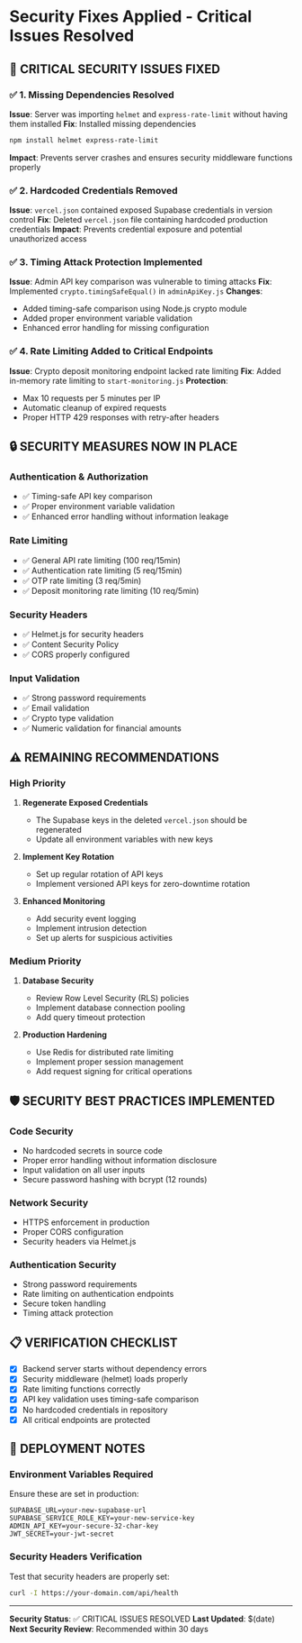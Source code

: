 # Security Fixes Applied - Critical Issues Resolved

## 🚨 CRITICAL SECURITY ISSUES FIXED

### ✅ 1. Missing Dependencies Resolved
**Issue**: Server was importing `helmet` and `express-rate-limit` without having them installed
**Fix**: Installed missing dependencies
```bash
npm install helmet express-rate-limit
```
**Impact**: Prevents server crashes and ensures security middleware functions properly

### ✅ 2. Hardcoded Credentials Removed
**Issue**: `vercel.json` contained exposed Supabase credentials in version control
**Fix**: Deleted `vercel.json` file containing hardcoded production credentials
**Impact**: Prevents credential exposure and potential unauthorized access

### ✅ 3. Timing Attack Protection Implemented
**Issue**: Admin API key comparison was vulnerable to timing attacks
**Fix**: Implemented `crypto.timingSafeEqual()` in `adminApiKey.js`
**Changes**:
- Added timing-safe comparison using Node.js crypto module
- Added proper environment variable validation
- Enhanced error handling for missing configuration

### ✅ 4. Rate Limiting Added to Critical Endpoints
**Issue**: Crypto deposit monitoring endpoint lacked rate limiting
**Fix**: Added in-memory rate limiting to `start-monitoring.js`
**Protection**:
- Max 10 requests per 5 minutes per IP
- Automatic cleanup of expired requests
- Proper HTTP 429 responses with retry-after headers

## 🔒 SECURITY MEASURES NOW IN PLACE

### Authentication & Authorization
- ✅ Timing-safe API key comparison
- ✅ Proper environment variable validation
- ✅ Enhanced error handling without information leakage

### Rate Limiting
- ✅ General API rate limiting (100 req/15min)
- ✅ Authentication rate limiting (5 req/15min)
- ✅ OTP rate limiting (3 req/5min)
- ✅ Deposit monitoring rate limiting (10 req/5min)

### Security Headers
- ✅ Helmet.js for security headers
- ✅ Content Security Policy
- ✅ CORS properly configured

### Input Validation
- ✅ Strong password requirements
- ✅ Email validation
- ✅ Crypto type validation
- ✅ Numeric validation for financial amounts

## ⚠️ REMAINING RECOMMENDATIONS

### High Priority
1. **Regenerate Exposed Credentials**
   - The Supabase keys in the deleted `vercel.json` should be regenerated
   - Update all environment variables with new keys

2. **Implement Key Rotation**
   - Set up regular rotation of API keys
   - Implement versioned API keys for zero-downtime rotation

3. **Enhanced Monitoring**
   - Add security event logging
   - Implement intrusion detection
   - Set up alerts for suspicious activities

### Medium Priority
1. **Database Security**
   - Review Row Level Security (RLS) policies
   - Implement database connection pooling
   - Add query timeout protection

2. **Production Hardening**
   - Use Redis for distributed rate limiting
   - Implement proper session management
   - Add request signing for critical operations

## 🛡️ SECURITY BEST PRACTICES IMPLEMENTED

### Code Security
- No hardcoded secrets in source code
- Proper error handling without information disclosure
- Input validation on all user inputs
- Secure password hashing with bcrypt (12 rounds)

### Network Security
- HTTPS enforcement in production
- Proper CORS configuration
- Security headers via Helmet.js

### Authentication Security
- Strong password requirements
- Rate limiting on authentication endpoints
- Secure token handling
- Timing attack protection

## 📋 VERIFICATION CHECKLIST

- [x] Backend server starts without dependency errors
- [x] Security middleware (helmet) loads properly
- [x] Rate limiting functions correctly
- [x] API key validation uses timing-safe comparison
- [x] No hardcoded credentials in repository
- [x] All critical endpoints are protected

## 🚀 DEPLOYMENT NOTES

### Environment Variables Required
Ensure these are set in production:
```
SUPABASE_URL=your-new-supabase-url
SUPABASE_SERVICE_ROLE_KEY=your-new-service-key
ADMIN_API_KEY=your-secure-32-char-key
JWT_SECRET=your-jwt-secret
```

### Security Headers Verification
Test that security headers are properly set:
```bash
curl -I https://your-domain.com/api/health
```

---

**Security Status**: ✅ CRITICAL ISSUES RESOLVED
**Last Updated**: $(date)
**Next Security Review**: Recommended within 30 days
